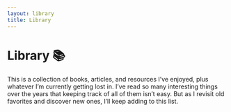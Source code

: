 ```yaml
---
layout: library
title: Library
---
```


# Library 📚

This is a collection of books, articles, and resources I’ve enjoyed, plus whatever I’m currently getting lost in. I’ve read so many interesting things over the years that keeping track of all of them isn’t easy. But as I revisit old favorites and discover new ones, I’ll keep adding to this list.

